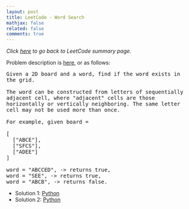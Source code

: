 ```yaml
---
layout: post
title: LeetCode - Word Search
mathjax: false
related: false
comments: true
---
```


_Click [here](./index.html) to go back to LeetCode summary page._


Problem description is [here](https://oj.leetcode.com/problems/word-search/), or as follows: 

<pre>
Given a 2D board and a word, find if the word exists in 
the grid.

The word can be constructed from letters of sequentially 
adjacent cell, where "adjacent" cells are those 
horizontally or vertically neighboring. The same letter 
cell may not be used more than once.

For example, given board =

[
  ["ABCE"],
  ["SFCS"],
  ["ADEE"]
]

word = "ABCCED", -> returns true,
word = "SEE", -> returns true,
word = "ABCB", -> returns false.
</pre>

* Solution 1: [Python](https://github.com/lijunhw/leetcode_practice/blob/master/word_search_medium/Solution1.py)
* Solution 2: [Python](https://github.com/lijunhw/leetcode_practice/blob/master/word_search_medium/Solution2.py)

